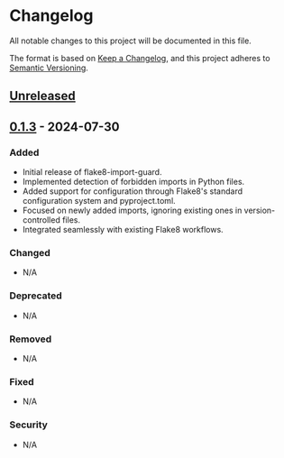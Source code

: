 # Changelog

All notable changes to this project will be documented in this file.

The format is based on [Keep a Changelog](https://keepachangelog.com/en/1.0.0/),
and this project adheres to [Semantic Versioning](https://semver.org/spec/v2.0.0.html).

## [Unreleased]

## [0.1.3] - 2024-07-30

### Added

- Initial release of flake8-import-guard.
- Implemented detection of forbidden imports in Python files.
- Added support for configuration through Flake8's standard configuration system and pyproject.toml.
- Focused on newly added imports, ignoring existing ones in version-controlled files.
- Integrated seamlessly with existing Flake8 workflows.

### Changed

- N/A

### Deprecated

- N/A

### Removed

- N/A

### Fixed

- N/A

### Security

- N/A

[Unreleased]: https://github.com/K-dash/flake8-import-guard/compare/v0.1.3...HEAD
[0.1.3]: https://github.com/K-dash/flake8-import-guard/releases/tag/v0.1.3
